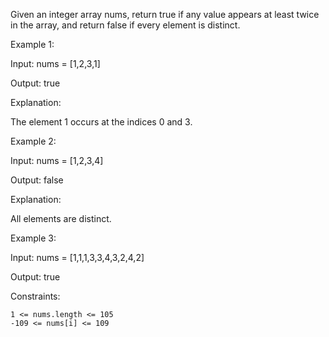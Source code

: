 Given an integer array nums, return true if any value appears at least twice in the array, and return false if every element is distinct.

 

Example 1:

Input: nums = [1,2,3,1]

Output: true

Explanation:

The element 1 occurs at the indices 0 and 3.

Example 2:

Input: nums = [1,2,3,4]

Output: false

Explanation:

All elements are distinct.

Example 3:

Input: nums = [1,1,1,3,3,4,3,2,4,2]

Output: true

 

Constraints:

    1 <= nums.length <= 105
    -109 <= nums[i] <= 109

